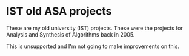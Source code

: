 # IST old ASA projects

These are my old university (IST) projects. These were the projects for
Analysis and Synthesis of Algorithms back in 2005.

This is unsupported and I'm not going to make improvements on this.
